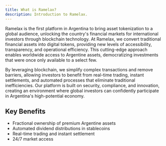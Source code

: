```yaml
---
title: What is Ramelax?
description: Introduction to Ramelax.
---
```



Ramelax is the first platform in Argentina to bring asset tokenization to a global audience, unlocking the country's financial markets for international investors through blockchain technology. At Ramelax, we convert traditional financial assets into digital tokens, providing new levels of accessibility, transparency, and operational efficiency. This cutting-edge approach enables worldwide access to Argentine assets, democratizing investments that were once only available to a select few.

By leveraging blockchain, we simplify complex transactions and remove barriers, allowing investors to benefit from real-time trading, instant settlements, and automated processes that eliminate traditional inefficiencies. Our platform is built on security, compliance, and innovation, creating an environment where global investors can confidently participate in Argentina's high-potential economy.


## Key Benefits

- Fractional ownership of premium Argentine assets
- Automated dividend distributions in stablecoins
- Real-time trading and instant settlement
- 24/7 market access